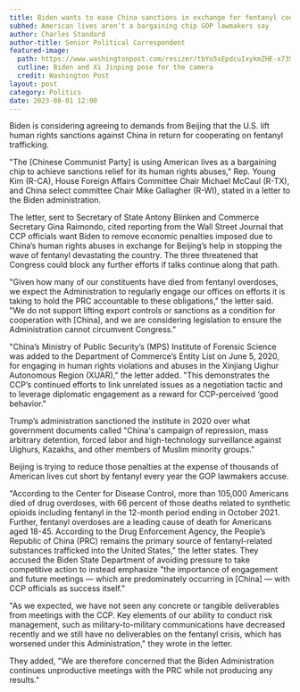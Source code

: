 ```yaml
---
title: Biden wants to ease China sanctions in exchange for fentanyl cooperation, GOP threatens to block deal
subhed: American lives aren’t a bargaining chip GOP lawmakers say
author: Charles Standard
author-title: Senior Political Correspondent
featured-image: 
  path: https://www.washingtonpost.com/resizer/tbYo5xEpdcuIxykmZHE-x73SHp8=/1440x0/smart/arc-anglerfish-washpost-prod-washpost.s3.amazonaws.com/public/Z2QQQKZUEQ2VHHQPF5RCCBM3LE.jpg
  cutline: Biden and Xi Jinping pose for the camera
  credit: Washington Post
layout: post
category: Politics
date: 2023-08-01 12:00
---
```


Biden is considering agreeing to demands from Beijing that the U.S. lift human rights sanctions against China in return for cooperating on fentanyl trafficking.

"The [Chinese Communist Party] is using American lives as a bargaining chip to achieve sanctions relief for its human rights abuses," Rep. Young Kim (R-CA), House Foreign Affairs Committee Chair Michael McCaul (R-TX), and China select committee Chair Mike Gallagher (R-WI), stated in a letter to the Biden administration.

The letter, sent to Secretary of State Antony Blinken and Commerce Secretary Gina Raimondo, cited reporting from the Wall Street Journal that CCP officials want Biden to remove economic penalties imposed due to China’s human rights abuses in exchange for Beijing’s help in stopping the wave of fentanyl devastating the country. The three threatened that Congress could block any further efforts if talks continue along that path.

"Given how many of our constituents have died from fentanyl overdoses, we expect the Administration to regularly engage our offices on efforts it is taking to hold the PRC accountable to these obligations," the letter said. "We do not support lifting export controls or sanctions as a condition for cooperation with [China], and we are considering legislation to ensure the Administration cannot circumvent Congress."

"China’s Ministry of Public Security’s (MPS) Institute of Forensic Science was added to the Department of Commerce’s Entity List on June 5, 2020, for engaging in human rights violations and abuses in the Xinjiang Uighur Autonomous Region (XUAR)," the letter added. "This demonstrates the CCP’s continued efforts to link unrelated issues as a negotiation tactic and to leverage diplomatic engagement as a reward for CCP-perceived ‘good behavior."

Trump’s administration sanctioned the institute in 2020 over what government documents called "China's campaign of repression, mass arbitrary detention, forced labor and high-technology surveillance against Uighurs, Kazakhs, and other members of Muslim minority groups."

Beijing is trying to reduce those penalties at the expense of thousands of American lives cut short by fentanyl every year the GOP lawmakers accuse.

"According to the Center for Disease Control, more than 105,000 Americans died of drug overdoses, with 66 percent of those deaths related to synthetic opioids including fentanyl in the 12-month period ending in October 2021. Further, fentanyl overdoses are a leading cause of death for Americans aged 18-45. According to the Drug Enforcement Agency, the People’s Republic of China (PRC) remains the primary source of fentanyl-related substances trafficked into the United States," the letter states.
They accused the Biden State Department of avoiding pressure to take competitive action to instead emphasize "the importance of engagement and future meetings — which are predominately occurring in [China] — with CCP officials as success itself."

"As we expected, we have not seen any concrete or tangible deliverables from meetings with the CCP. Key elements of our ability to conduct risk management, such as military-to-military communications have decreased recently and we still have no deliverables on the fentanyl crisis, which has worsened under this Administration," they wrote in the letter.

They added, "We are therefore concerned that the Biden Administration continues unproductive meetings with the PRC while not producing any results."